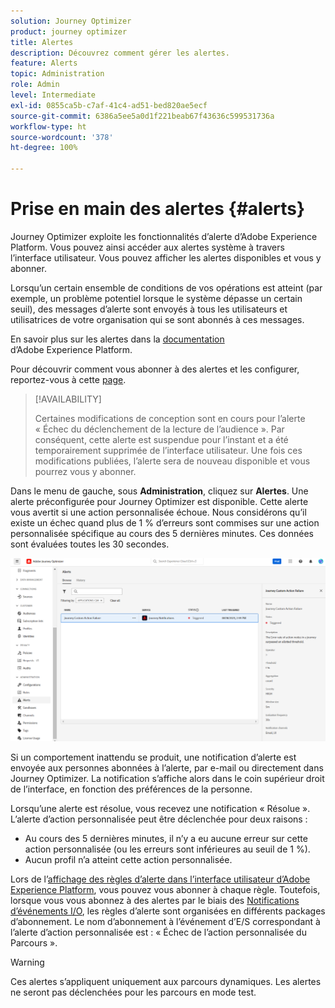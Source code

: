 ```yaml
---
solution: Journey Optimizer
product: journey optimizer
title: Alertes
description: Découvrez comment gérer les alertes.
feature: Alerts
topic: Administration
role: Admin
level: Intermediate
exl-id: 0855ca5b-c7af-41c4-ad51-bed820ae5ecf
source-git-commit: 6386a5ee5a0d1f221beab67f43636c599531736a
workflow-type: ht
source-wordcount: '378'
ht-degree: 100%

---
```


# Prise en main des alertes {#alerts}

Journey Optimizer exploite les fonctionnalités d’alerte d’Adobe Experience Platform. Vous pouvez ainsi accéder aux alertes système à travers l’interface utilisateur. Vous pouvez afficher les alertes disponibles et vous y abonner.

Lorsqu’un certain ensemble de conditions de vos opérations est atteint (par exemple, un problème potentiel lorsque le système dépasse un certain seuil), des messages d’alerte sont envoyés à tous les utilisateurs et utilisatrices de votre organisation qui se sont abonnés à ces messages.

<!--These messages can repeat over a pre-defined time interval until the alert has been resolved.-->

En savoir plus sur les alertes dans la [documentation](https://experienceleague.adobe.com/docs/experience-platform/observability/alerts/overview.html?lang=fr) d’Adobe Experience Platform.

Pour découvrir comment vous abonner à des alertes et les configurer, reportez-vous à cette [page](https://experienceleague.adobe.com/docs/experience-platform/observability/alerts/ui.html?lang=fr).

>[!AVAILABILITY]
>
>Certaines modifications de conception sont en cours pour l’alerte « Échec du déclenchement de la lecture de l’audience ». Par conséquent, cette alerte est suspendue pour l’instant et a été temporairement supprimée de l’interface utilisateur. Une fois ces modifications publiées, l’alerte sera de nouveau disponible et vous pourrez vous y abonner.

Dans le menu de gauche, sous **Administration**, cliquez sur **Alertes**. Une alerte préconfigurée pour Journey Optimizer est disponible. Cette alerte vous avertit si une action personnalisée échoue. Nous considérons qu’il existe un échec quand plus de 1 % d’erreurs sont commises sur une action personnalisée spécifique au cours des 5 dernières minutes. Ces données sont évaluées toutes les 30 secondes.

![](assets/alerts-custom-action.png)


<!--A pre-configured alert for Journey Optimizer is available. This alert will warn you if a read segment node has not processed any profile during the defined time frame.

![](assets/alerts1.png)-->

Si un comportement inattendu se produit, une notification d’alerte est envoyée aux personnes abonnées à l’alerte, par e-mail ou directement dans Journey Optimizer. La notification s’affiche alors dans le coin supérieur droit de l’interface, en fonction des préférences de la personne.

Lorsqu’une alerte est résolue, vous recevez une notification « Résolue ». L’alerte d’action personnalisée peut être déclenchée pour deux raisons :
* Au cours des 5 dernières minutes, il n’y a eu aucune erreur sur cette action personnalisée (ou les erreurs sont inférieures au seuil de 1 %).
* Aucun profil n’a atteint cette action personnalisée.

Lors de l’[affichage des règles d’alerte dans l’interface utilisateur d’Adobe Experience Platform](https://experienceleague.adobe.com/docs/experience-platform/observability/alerts/ui.html?lang=fr), vous pouvez vous abonner à chaque règle. Toutefois, lorsque vous vous abonnez à des alertes par le biais des [Notifications d’événements I/O](https://experienceleague.adobe.com/docs/experience-platform/observability/alerts/subscribe.html?lang=fr), les règles d’alerte sont organisées en différents packages d’abonnement. Le nom d’abonnement à l’événement d’E/S correspondant à l’alerte d’action personnalisée est : « Échec de l’action personnalisée du Parcours ».

<!--The I/O event subscription name corresponding to the Read segment alert is: "Journey read segment Delays, Failures and Errors".-->

>[!WARNING]
>
>Ces alertes s’appliquent uniquement aux parcours dynamiques. Les alertes ne seront pas déclenchées pour les parcours en mode test.

